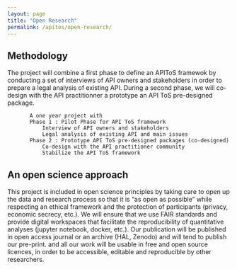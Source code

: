 ```yaml
---
layout: page
title: "Open Research"
permalink: /apitos/open-research/
---
```


## Methodology 

The project will combine a first phase to define an APIToS framewok by conducting a set of interviews of API owners and stakeholders in order to prepare a legal analysis of existing API. During a second phase, we will  co-design with the API practitionner a prototype an API ToS pre-designed package. 

           A one year project with 
           Phase 1 : Pilot Phase for API ToS framework
               Interview of API owners and stakeholders
               Legal analysis of existing API and main issues
           Phase 2 : Prototype API ToS pre-designed packages (co-designed)
               Co-design with the API practitioner community
               Stabilize the API ToS framework

## An open science approach

This project is included in open science principles by taking care to open up the data and research process so that it is “as open as possible” while respecting an ethical framework and the protection of participants (privacy, economic secrecy, etc.). We will ensure that we use FAIR standards and provide digital workspaces that facilitate the reproducibility of quantitative analyses (jupyter notebook, docker, etc.). Our publication will be published in open access journal or an archive (HAL, Zenodo) and will tend to publish our pre-print. and all our work will be usable in free and open source licences, in order to be accessible, editable and reproducible by other researchers. 


